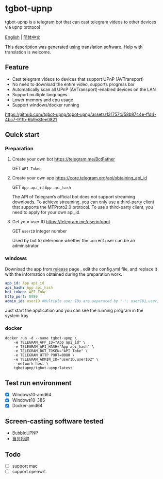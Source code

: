 # tgbot-upnp
tgbot-upnp is a telegram bot that can cast telegram videos to other devices via upnp protocol



[English](https://github.com/tgbot-upnp/tgbot-upnp/blob/main/README.md) | [简体中文](https://github.com/tgbot-upnp/tgbot-upnp/blob/main/README.zh-Hans.md)

This description was generated using translation software. Help with translation is welcome.

## Feature

- Cast telegram videos to devices that support UPnP (AVTransport)
- No need to download the entire video, supports progress bar
- Automatically scan all UPnP (AVTransport)-enabled devices on the LAN
- Support multiple languages
- Lower memory and cpu usage
- Support windows/docker running

https://github.com/tgbot-upnp/tgbot-upnp/assets/1317574/58b8744e-ffd4-4bc7-911b-6b9e8fee0821


## Quick start
### Preparation
1. Create your own bot https://telegram.me/BotFather

   GET `API Token`

2. Create your own app https://core.telegram.org/api/obtaining_api_id

   GET `App api_id` `App api_hash`

   The API of Telegram’s official bot does not support streaming downloads. To achieve streaming, you can only use a third-party client that supports the MTProto2.0 protocol. To use a third-party client, you need to apply for your own api_id.

3. Get your user ID https://telegram.me/userinfobot

   GET `userID` integer number

   Used by bot to determine whether the current user can be an administrator
### windows

Download the app from [release](https://github.com/tgbot-upnp/tgbot-upnp/releases) page , edit the config.yml file, and replace it with the information obtained during the preparation work.
```yaml
app_id: App api_id
api_hash: App api_hash
bot_token: API Toke
http_port: 8080
admin_id: userID #Multiple user IDs are separated by ",": userID1,userID2
```
Just start the application and you can see the running program in the system tray


### docker

```shell
docker run -d --name tgbot-upnp \
    -e TELEGRAM_APP_ID="App api_id" \
    -e TELEGRAM_API_HASH="App api_hash" \
    -e TELEGRAM_BOT_TOKEN="API Toke" \
    -e TELEGRAM_HTTP_PORT=8080 \
    -e TELEGRAM_ADMIN_ID="userID,userID2" \
    --network host \
    tgbotupnp/tgbot-upnp:latest
```

## Test run environment
- [x] Windows10-amd64
- [x] Windows10-386
- [x] Docker-amd64
## Screen-casting software tested

-  [BubbleUPNP](https://play.google.com/store/apps/details?id=com.bubblesoft.android.bubbleupnp)
-  [当贝投屏](https://www.dangbei.com/app/tv/2021/1214/7921.html)

## Todo
- [ ] support mac
- [ ] support openwrt
